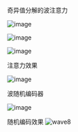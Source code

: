 奇异值分解的波注意力

![image](https://user-images.githubusercontent.com/33023091/218280149-6f7c67ef-eb25-4c05-841e-862ad64839c6.png)

![image](https://user-images.githubusercontent.com/33023091/218280222-f36bdb44-7574-4964-8bc8-dbb194a11422.png)

![image](https://user-images.githubusercontent.com/33023091/218280233-2e4a846b-2c25-41a4-b1b8-e94a48bcdfa5.png)


注意力效果

![image](https://user-images.githubusercontent.com/33023091/218280194-7119406a-3a33-467b-a962-38e7e2fad13c.png)


波随机编码器

![image](https://user-images.githubusercontent.com/33023091/218280181-c64764b9-96e0-445b-86ca-96dc0eea16f2.png)


随机编码效果
![wave8](https://user-images.githubusercontent.com/33023091/220224965-e97ad1f7-cfb9-40f0-9f50-d95da02861cf.png)
